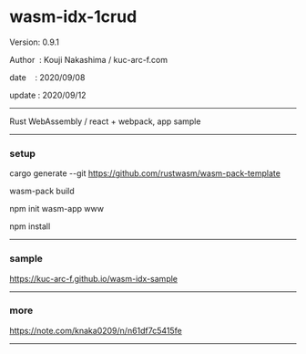 ﻿# wasm-idx-1crud

 Version: 0.9.1

 Author  : Kouji Nakashima / kuc-arc-f.com

 date    : 2020/09/08 

 update : 2020/09/12

***

Rust WebAssembly / react + webpack, app sample

***
### setup

cargo generate --git https://github.com/rustwasm/wasm-pack-template

wasm-pack build

npm init wasm-app www

npm install


***
### sample

https://kuc-arc-f.github.io/wasm-idx-sample

***
### more

https://note.com/knaka0209/n/n61df7c5415fe

***

